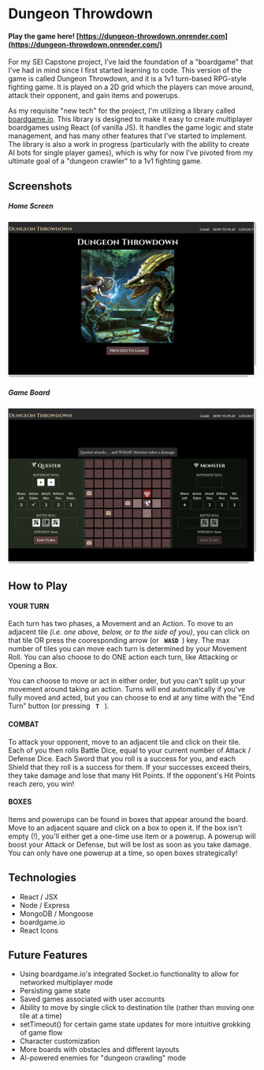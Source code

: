 # Dungeon Throwdown

#### Play the game here! [https://dungeon-throwdown.onrender.com](https://dungeon-throwdown.onrender.com/)

For my SEI Capstone project, I've laid the foundation of a "boardgame" that I've had in mind since I first started learning to code. This version of the game is called Dungeon Throwdown, and it is a 1v1 turn-based RPG-style fighting game. It is played on a 2D grid which the players can move around, attack their opponent, and gain items and powerups.

As my requisite "new tech" for the project, I'm utilizing a library called [boardgame.io](https://boardgame.io/). This library is designed to make it easy to create multiplayer boardgames using React (of vanilla JS). It handles the game logic and state management, and has many other features that I've started to implement. The library is also a work in progress (particularly with the ability to create AI bots for single player games), which is why for now I've pivoted from my ultimate goal of a "dungeon crawler" to a 1v1 fighting game.

## Screenshots

##### Home Screen

![Home Screen](public/assets/DungeonThrowdownLanding.png)

##### Game Board

![Game Board](public/assets/DungeonThrowdownMain.png)

## How to Play

#### YOUR TURN

Each turn has two phases, a Movement and an Action. To
move to an adjacent tile
<em>(i.e. one above, below, or to the side of you)</em>, you can
<GiArrowCursor /> click on that tile OR press the cooresponding arrow
(or
<code>
<b>WASD</b>
</code>) key. The max number of tiles you can move each turn is determined by
your Movement Roll. You can also choose to do ONE action each turn, like
Attacking or Opening a Box.

You can choose to move or act in either order, but you can't split
up your movement around taking an action. Turns will end
automatically if you've fully moved and acted, but you can choose to
end at any time with the "End Turn" button (or pressing
<code>
<b>T</b>
</code>
).

#### COMBAT

To attack your opponent, move to an adjacent tile and
click on their tile. Each of you then rolls Battle Dice, equal to your
current number of Attack / Defense Dice. Each Sword that you roll is a success for you, and each Shield
that they roll is a success for them. If your successes exceed theirs,
they take damage and lose that many Hit Points. If the opponent's Hit
Points reach zero, you win!

#### BOXES

Items and powerups can be found in boxes
that appear around the board. Move to an adjacent square and click on a
box to open it. If the box isn't empty (!), you'll either get a one-time
use item or a powerup. A powerup will boost your Attack or Defense, but
will be lost as soon as you take damage. You can only have one powerup
at a time, so open boxes strategically!

## Technologies

- React / JSX
- Node / Express
- MongoDB / Mongoose
- boardgame.io
- React Icons

## Future Features

- Using boardgame.io's integrated Socket.io functionality to allow for networked multiplayer mode
- Persisting game state
- Saved games associated with user accounts
- Ability to move by single click to destination tile (rather than moving one tile at a time)
- setTimeout() for certain game state updates for more intuitive grokking of game flow
- Character customization
- More boards with obstacles and different layouts
- AI-powered enemies for "dungeon crawling" mode
